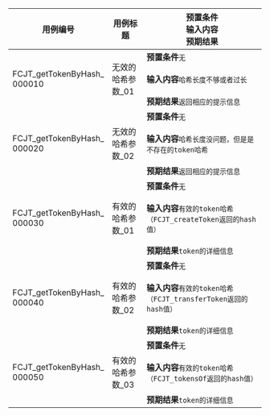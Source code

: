 |用例编号|用例标题|预置条件<br>输入内容<br>预期结果|
|----------------|----------------|----------------|
|<a name="FCJT_getTokenByHash_000010"></a>FCJT_getTokenByHash_<br>000010|无效的哈希参数_01|**预置条件**`无`<br><br>**输入内容**`哈希长度不够或者过长`<br><br>**预期结果**`返回相应的提示信息`|
|<a name="FCJT_getTokenByHash_000020"></a>FCJT_getTokenByHash_<br>000020|无效的哈希参数_02|**预置条件**`无`<br><br>**输入内容**`哈希长度没问题，但是是不存在的token哈希`<br><br>**预期结果**`返回相应的提示信息`|
|<a name="FCJT_getTokenByHash_000030"></a>FCJT_getTokenByHash_<br>000030|有效的哈希参数_01|**预置条件**`无`<br><br>**输入内容**`有效的token哈希（FCJT_createToken返回的hash值）`<br><br>**预期结果**`token的详细信息`|
|<a name="FCJT_getTokenByHash_000040"></a>FCJT_getTokenByHash_<br>000040|有效的哈希参数_02|**预置条件**`无`<br><br>**输入内容**`有效的token哈希（FCJT_transferToken返回的hash值）`<br><br>**预期结果**`token的详细信息`|
|<a name="FCJT_getTokenByHash_000050"></a>FCJT_getTokenByHash_<br>000050|有效的哈希参数_03|**预置条件**`无`<br><br>**输入内容**`有效的token哈希（FCJT_tokensOf返回的hash值）`<br><br>**预期结果**`token的详细信息`|
